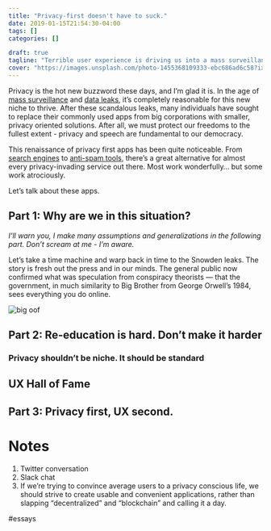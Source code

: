 ```yaml
---
title: "Privacy-first doesn't have to suck."
date: 2019-01-15T21:54:30-04:00
tags: []
categories: []

draft: true
tagline: "Terrible user experience is driving us into a mass surveillance future."
cover: "https://images.unsplash.com/photo-1455368109333-ebc686ad6c58?ixlib=rb-1.2.1&ixid=eyJhcHBfaWQiOjEyMDd9&auto=format&fit=crop&w=1355&q=80"
---
```


Privacy is the hot new buzzword these days, and I’m glad it is. In the age of [mass surveillance](f) and [data leaks](https://www.theguardian.com/news/series/cambridge-analytica-files), it’s completely reasonable for this new niche to thrive. After these scandalous leaks, many individuals have sought to replace their commonly used apps from big corporations with smaller, privacy oriented solutions. After all, we must protect our freedoms to the fullest extent - privacy and speech are fundamental to our democracy. 

This renaissance of privacy first apps has been quite noticeable. From [search engines](https://duck.com) to [anti-spam tools](https://leavemealone.xyz), there’s a great alternative for almost every privacy-invading service out there. Most work wonderfully… but some work atrociously.

Let’s talk about these apps.

## Part 1: Why are we in this situation?
_I’ll warn you, I make many assumptions and generalizations in the following part. Don’t scream at me - I’m aware._

Let’s take a time machine and warp back in time to the Snowden leaks. 
The story is fresh out the press and in our minds.  The general public now confirmed what was speculation from conspiracy theorists — that the government, in much similarity to Big Brother from George Orwell’s 1984, sees everything you do online.

![big oof](https://i.imgur.com/ZLzN5gW.png)

## Part 2: Re-education is hard. Don’t make it harder
### Privacy shouldn’t be niche. It should be standard
## UX Hall of Fame
## Part 3: Privacy first, UX second. 

# Notes
1. Twitter conversation
2. Slack chat
3. If we’re trying to convince average users to a privacy conscious life, we should strive to create usable and convenient applications, rather than slapping “decentralized” and “blockchain” and calling it a day.

#essays